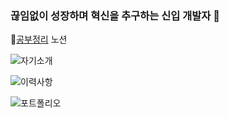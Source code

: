 ### 끊임없이 성장하며 혁신을 추구하는 신입 개발자 👋

🌱[공부정리](https://intelligent-mulberry-bed.notion.site/Coding-7bb6ee646d344b2e8fd066fa12feedbf?pvs=4) 노션

![자기소개](https://github.com/silver159/silver159/assets/125272016/c5315286-3564-48e9-91df-d864b7960c8c)

![이력사항](https://github.com/silver159/silver159/assets/125272016/d5fc3880-f021-44e9-a67f-6a630b197bc9)

![포트폴리오](https://github.com/silver159/silver159/assets/125272016/2951c2c2-0e27-4f5f-938d-6cc29d74ae0e)


<!--
**silver159/silver159** is a ✨ _special_ ✨ repository because its `README.md` (this file) appears on your GitHub profile.

Here are some ideas to get you started:

- 🔭 I’m currently working on ...
- 🌱 I’m currently learning ...
- 👯 I’m looking to collaborate on ...
- 🤔 I’m looking for help with ...
- 💬 Ask me about ...
- 📫 How to reach me: ...
- 😄 Pronouns: ...
- ⚡ Fun fact: ...
-->
